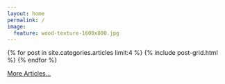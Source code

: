 ```yaml
---
layout: home
permalink: /
image:
  feature: wood-texture-1600x800.jpg
---
```



<div class="tiles">
	{% for post in site.categories.articles limit:4 %}
	  {% include post-grid.html %}
	{% endfor %}
</div>

<p style="clear:both;"/>

[More Articles...]({{site.url}}/articles/)